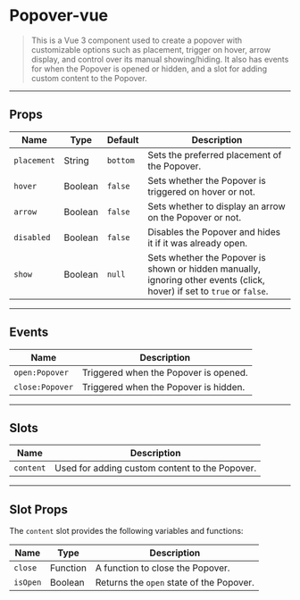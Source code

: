 # Popover-vue

> This is a Vue 3 component used to create a popover with customizable options such as placement, trigger on hover, arrow display, and control over its manual showing/hiding. It also has events for when the Popover is opened or hidden, and a slot for adding custom content to the Popover.

---

## Props

| Name        | Type    | Default  | Description                                                                                                             |
| ----------- | ------- | -------- | ----------------------------------------------------------------------------------------------------------------------- |
| `placement` | String  | `bottom` | Sets the preferred placement of the Popover.                                                                            |
| `hover`     | Boolean | `false`  | Sets whether the Popover is triggered on hover or not.                                                                  |
| `arrow`     | Boolean | `false`  | Sets whether to display an arrow on the Popover or not.                                                                 |
| `disabled`  | Boolean | `false`  | Disables the Popover and hides it if it was already open.                                                               |
| `show`      | Boolean | `null`   | Sets whether the Popover is shown or hidden manually, ignoring other events (click, hover) if set to `true` or `false`. |

---

## Events

| Name            | Description                           |
| --------------- | ------------------------------------- |
| `open:Popover`  | Triggered when the Popover is opened. |
| `close:Popover` | Triggered when the Popover is hidden. |

---

## Slots

| Name      | Description                                    |
| --------- | ---------------------------------------------- |
| `content` | Used for adding custom content to the Popover. |

---

## Slot Props

The `content` slot provides the following variables and functions:

| Name     | Type     | Description                              |
| -------- | -------- | ---------------------------------------- |
| `close`  | Function | A function to close the Popover.         |
| `isOpen` | Boolean  | Returns the `open` state of the Popover. |

